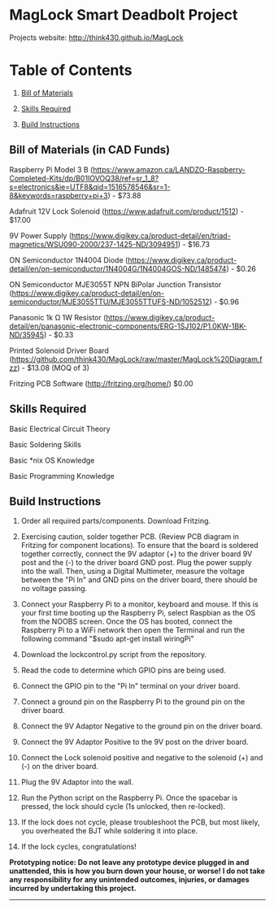 

MagLock Smart Deadbolt Project
==========================

Projects website: http://think430.github.io/MagLock

Table of Contents
=================

1.  [Bill of Materials](#bill-of-materials)

2.  [Skills Required](#skills-required)

3.  [Build Instructions](#build-instructions)


Bill of Materials (in CAD Funds)
---------

Raspberry Pi Model 3 B (https://www.amazon.ca/LANDZO-Raspberry-Completed-Kits/dp/B01IOVOQ38/ref=sr_1_8?s=electronics&ie=UTF8&qid=1516578546&sr=1-8&keywords=raspberry+pi+3)  - $73.88

Adafruit 12V Lock Solenoid (https://www.adafruit.com/product/1512) - $17.00

9V Power Supply (https://www.digikey.ca/product-detail/en/triad-magnetics/WSU090-2000/237-1425-ND/3094951) - $16.73

ON Semiconductor 1N4004 Diode (https://www.digikey.ca/product-detail/en/on-semiconductor/1N4004G/1N4004GOS-ND/1485474) - $0.26

ON Semiconductor MJE3055T NPN BiPolar Junction Transistor (https://www.digikey.ca/product-detail/en/on-semiconductor/MJE3055TTU/MJE3055TTUFS-ND/1052512) - $0.96

Panasonic 1k Ω 1W Resistor (https://www.digikey.ca/product-detail/en/panasonic-electronic-components/ERG-1SJ102/P1.0KW-1BK-ND/35945) - $0.33

Printed Solenoid Driver Board (https://github.com/think430/MagLock/raw/master/MagLock%20Diagram.fzz) - $13.08 (MOQ of 3)

Fritzing PCB Software (http://fritzing.org/home/) $0.00


Skills Required
---------

Basic Electrical Circuit Theory

Basic Soldering Skills

Basic *nix OS Knowledge

Basic Programming Knowledge


Build Instructions
---------

1. Order all required parts/components. Download Fritzing.

2. Exercising caution, solder together PCB. (Review PCB diagram in Fritzing for component locations). To ensure that the board is soldered together correctly, connect the 9V adaptor (+) to the driver board 9V post and the (-) to the driver board GND post. Plug the power supply into the wall. Then, using a Digital Multimeter, measure the voltage between the "Pi In" and GND pins on the driver board, there should be no voltage passing.

3. Connect your Raspberry Pi to a monitor, keyboard and mouse. If this is your first time booting up the Raspberry Pi, select Raspbian as the OS from the NOOBS screen. Once the OS has booted, connect the Raspberry Pi to a WiFi network then open the Terminal and run the following command "$sudo apt-get install wiringPi"

4. Download the lockcontrol.py script from the repository.

5. Read the code to determine which GPIO pins are being used. 

6. Connect the GPIO pin to the "Pi In" terminal on your driver board.

7. Connect a ground pin on the Raspberry Pi to the ground pin on the driver board.

8. Connect the 9V Adaptor Negative to the ground pin on the driver board.

9. Connect the 9V Adaptor Positive to the 9V post on the driver board.

10. Connect the Lock solenoid positive and negative to the solenoid (+) and (-) on the driver board.

11. Plug the 9V Adaptor into the wall.

12. Run the Python script on the Raspberry Pi. Once the spacebar is pressed, the lock should cycle (1s unlocked, then re-locked).

13. If the lock does not cycle, please troubleshoot the PCB, but most likely, you overheated the BJT while soldering it into place.

14. If the lock cycles, congratulations!

**Prototyping notice: Do not leave any prototype device plugged in and unattended, this is how you burn down your house, or worse! I do not take any responsibility for any unintended outcomes, injuries, or damages incurred by undertaking this project.**


-------------------------------------------------
